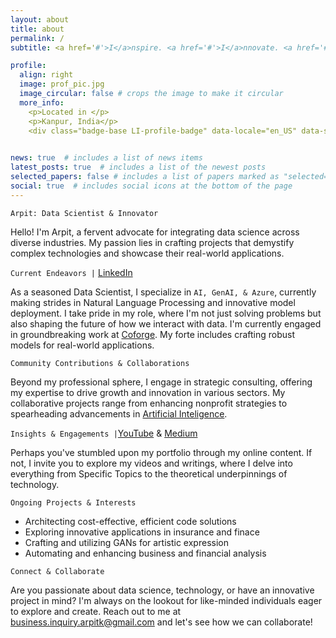 ```yaml
---
layout: about
title: about
permalink: /
subtitle: <a href='#'>I</a>nspire. <a href='#'>I</a>nnovate. <a href='#'>I</a>mplement.

profile:
  align: right
  image: prof_pic.jpg
  image_circular: false # crops the image to make it circular
  more_info: 
    <p>Located in </p>
    <p>Kanpur, India</p>
    <div class="badge-base LI-profile-badge" data-locale="en_US" data-size="medium" data-theme="light" data-type="VERTICAL" data-vanity="aarpitk" data-version="v1"><a class="badge-base__link LI-simple-link" href="https://in.linkedin.com/in/aarpitk?trk=profile-badge">Arpit Kashyap</a></div>
              

news: true  # includes a list of news items
latest_posts: true  # includes a list of the newest posts
selected_papers: false # includes a list of papers marked as "selected={true}"
social: true  # includes social icons at the bottom of the page
---
```


`Arpit: Data Scientist & Innovator`

Hello! I'm Arpit, a fervent advocate for integrating data science across diverse industries. My passion lies in crafting projects that demystify complex technologies and showcase their real-world applications.

`Current Endeavors |` <a href='https://www.linkedin.com/in/aarpitk'>LinkedIn</a>

As a seasoned Data Scientist, I specialize in `AI, GenAI, & Azure`, currently making strides in Natural Language Processing and innovative model deployment. I take pride in my role, where I'm not just solving problems but also shaping the future of how we interact with data. I'm currently engaged in groundbreaking work at <a href='#'>Coforge</a>. My forte includes crafting robust models for real-world applications.

`Community Contributions & Collaborations`

Beyond my professional sphere, I engage in strategic consulting, offering my expertise to drive growth and innovation in various sectors. My collaborative projects range from enhancing nonprofit strategies to spearheading advancements in <a href='#'>Artificial Inteligence</a>.

`Insights & Engagements |`<a href='#'>YouTube</a> & <a href='https://lnkd.in/dr5Nv6E5'>Medium</a>

Perhaps you've stumbled upon my portfolio through my online content. If not, I invite you to explore my videos and writings, where I delve into everything from Specific Topics to the theoretical underpinnings of technology.

`Ongoing Projects & Interests`

- Architecting cost-effective, efficient code solutions
- Exploring innovative applications in insurance and finace
- Crafting and utilizing GANs for artistic expression
- Automating and enhancing business and financial analysis

`Connect & Collaborate`

Are you passionate about data science, technology, or have an innovative project in mind? I'm always on the lookout for like-minded individuals eager to explore and create. Reach out to me at <a href="mailto:business.inquiry.arpitk@gmail.com">business.inquiry.arpitk@gmail.com</a> and let's see how we can collaborate!
